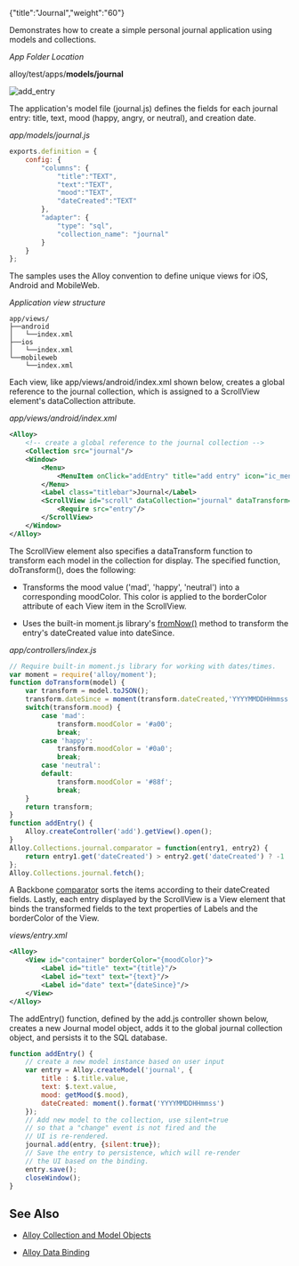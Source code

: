 {"title":"Journal","weight":"60"}

Demonstrates how to create a simple personal journal application using models and collections.

*App Folder Location*

alloy/test/apps/**models/journal**

![add_entry](/Images/appc/download/attachments/41845717/add_entry.png)

The application's model file (journal.js) defines the fields for each journal entry: title, text, mood (happy, angry, or neutral), and creation date.

*app/models/journal.js*

```javascript
exports.definition = {
    config: {
        "columns": {
            "title":"TEXT",
            "text":"TEXT",
            "mood":"TEXT",
            "dateCreated":"TEXT"
        },
        "adapter": {
            "type": "sql",
            "collection_name": "journal"
        }
    }
};
```

The samples uses the Alloy convention to define unique views for iOS, Android and MobileWeb.

*Application view structure*

```
app/views/
├──android
│   └──index.xml
├──ios
│   └──index.xml
└──mobileweb
    └──index.xml
```

Each view, like app/views/android/index.xml shown below, creates a global reference to the journal collection, which is assigned to a ScrollView element's dataCollection attribute.

*app/views/android/index.xml*

```xml
<Alloy>
    <!-- create a global reference to the journal collection -->
    <Collection src="journal"/>
    <Window>
        <Menu>
            <MenuItem onClick="addEntry" title="add entry" icon="ic_menu_add.png"></MenuItem>
        </Menu>
        <Label class="titlebar">Journal</Label>
        <ScrollView id="scroll" dataCollection="journal" dataTransform="doTransform">
            <Require src="entry"/>
        </ScrollView>
    </Window>
</Alloy>
```

The ScrollView element also specifies a dataTransform function to transform each model in the collection for display. The specified function, doTransform(), does the following:

* Transforms the mood value ('mad', 'happy', 'neutral') into a corresponding moodColor. This color is applied to the borderColor attribute of each View item in the ScrollView.

* Uses the built-in moment.js library's [fromNow()](http://momentjs.com/docs/#/displaying/fromnow/) method to transform the entry's dateCreated value into dateSince.

*app/controllers/index.js*

```javascript
// Require built-in moment.js library for working with dates/times.
var moment = require('alloy/moment');
function doTransform(model) {
    var transform = model.toJSON();
    transform.dateSince = moment(transform.dateCreated,'YYYYMMDDHHmmss').fromNow();
    switch(transform.mood) {
        case 'mad':
            transform.moodColor = '#a00';
            break;
        case 'happy':
            transform.moodColor = '#0a0';
            break;
        case 'neutral':
        default:
            transform.moodColor = '#88f';
            break;
    }
    return transform;
}
function addEntry() {
    Alloy.createController('add').getView().open();
}
Alloy.Collections.journal.comparator = function(entry1, entry2) {
    return entry1.get('dateCreated') > entry2.get('dateCreated') ? -1 : 1;
};
Alloy.Collections.journal.fetch();
```

A Backbone [comparator](http://backbonejs.org/#Collection-comparator) sorts the items according to their dateCreated fields. Lastly, each entry displayed by the ScrollView is a View element that binds the transformed fields to the text properties of Labels and the borderColor of the View.

*views/entry.xml*

```xml
<Alloy>
    <View id="container" borderColor="{moodColor}">
        <Label id="title" text="{title}"/>
        <Label id="text" text="{text}"/>
        <Label id="date" text="{dateSince}"/>
    </View>
</Alloy>
```

The addEntry() function, defined by the add.js controller shown below, creates a new Journal model object, adds it to the global journal collection object, and persists it to the SQL database.

```javascript
function addEntry() {
    // create a new model instance based on user input
    var entry = Alloy.createModel('journal', {
        title : $.title.value,
        text: $.text.value,
        mood: getMood($.mood),
        dateCreated: moment().format('YYYYMMDDHHmmss')
    });
    // Add new model to the collection, use silent=true
    // so that a "change" event is not fired and the
    // UI is re-rendered.
    journal.add(entry, {silent:true});
    // Save the entry to persistence, which will re-render
    // the UI based on the binding.
    entry.save();
    closeWindow();
}
```

## See Also

* [Alloy Collection and Model Objects](/docs/appc/Alloy_Framework/Alloy_Guide/Alloy_Models/Alloy_Collection_and_Model_Objects/)

* [Alloy Data Binding](/docs/appc/Alloy_Framework/Alloy_Guide/Alloy_Models/Alloy_Data_Binding/)
